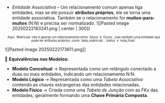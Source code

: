 - *Entidade Associativa* – Um relacionamento comum apenas liga entidades, mas se ele possuir **atributos próprios**, ele se torna uma entidade associativa. 
Também se o relacionamento for **muitos-para-muitos** (N:N) e precisa ser normalizado.
![[Pasted image 20250222163241.png | center | 300]]
<center><small><small>Aqui, `Matrícula` não é apenas um relacionamento entre `Aluno` e `Curso`, mas também uma entidade que pode ter atributos próprios, como `data_matricula`, `status` e `nota_final`.</center></small></small>

![[Pasted image 20250222173611.png]]

🔻 **Equivalências nos Modelos:**
- **Modelo Conceitual** → Representada como um retângulo conectado a duas ou mais entidades, indicando um relacionamento N:N.
- **Modelo Lógico** → Representada como uma _Tabela Associativa_ contendo as chaves estrangeiras das entidades relacionadas.
- **Modelo Físico** → Criada como uma _Tabela de Junção_ com as FKs das entidades, geralmente formando uma **Chave Primária Composta**.